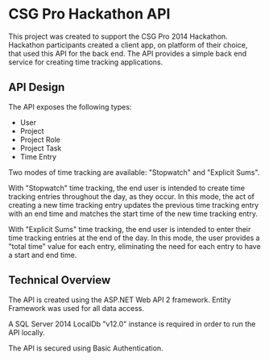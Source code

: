 
# CSG Pro Hackathon API

This project was created to support the CSG Pro 2014 Hackathon. Hackathon participants created a client app, on platform of their choice, that used this API for the back end. The API provides a simple back end service for creating time tracking applications.

## API Design

The API exposes the following types:

* User
* Project
* Project Role
* Project Task
* Time Entry

Two modes of time tracking are available: "Stopwatch" and "Explicit Sums".

With "Stopwatch" time tracking, the end user is intended to create time tracking entries throughout the day, as they occur. In this mode, the act of creating a new time tracking entry updates the previous time tracking entry with an end time and matches the start time of the new time tracking entry.

With "Explicit Sums" time tracking, the end user is intended to enter their time tracking entries at the end of the day. In this mode, the user provides a "total time" value for each entry, eliminating the need for each entry to have a start and end time.

## Technical Overview

The API is created using the ASP.NET Web API 2 framework. Entity Framework was used for all data access.

A SQL Server 2014 LocalDb "v12.0" instance is required in order to run the API locally.

The API is secured using Basic Authentication.

